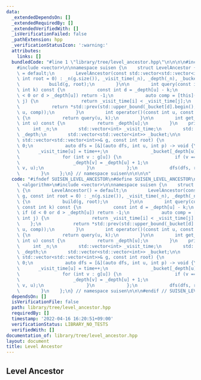 ```yaml
---
data:
  _extendedDependsOn: []
  _extendedRequiredBy: []
  _extendedVerifiedWith: []
  _isVerificationFailed: false
  _pathExtension: hpp
  _verificationStatusIcon: ':warning:'
  attributes:
    links: []
  bundledCode: "#line 1 \"library/tree/level_ancestor.hpp\"\n\n\n\n#include <algorithm>\n\
    #include <vector>\n\nnamespace suisen {\n    struct LevelAncestor {\n        LevelAncestor()\
    \ = default;\n        LevelAncestor(const std::vector<std::vector<int>>& g, const\
    \ int root = 0) : _n(g.size()), _visit_time(_n), _depth(_n), _bucket(_n) {\n \
    \           build(g, root);\n        }\n\n        int query(const int u, const\
    \ int k) const {\n            const int d = _depth[u] - k;\n            if (d\
    \ < 0 or d > _depth[u]) return -1;\n            auto comp = [this](int i, int\
    \ j) {\n                return _visit_time[i] < _visit_time[j];\n            };\n\
    \            return *std::prev(std::upper_bound(_bucket[d].begin(), _bucket[d].end(),\
    \ u, comp));\n        }\n        int operator()(const int u, const int k) const\
    \ {\n            return query(u, k);\n        }\n\n        int get_depth(const\
    \ int u) const {\n            return _depth[u];\n        }\n    private:\n   \
    \     int _n;\n        std::vector<int> _visit_time;\n        std::vector<int>\
    \ _depth;\n        std::vector<std::vector<int>> _bucket;\n\n        void build(const\
    \ std::vector<std::vector<int>>& g, const int root) {\n            int time =\
    \ 0;\n            auto dfs = [&](auto dfs, int u, int p) -> void {\n         \
    \       _visit_time[u] = time++;\n                _bucket[_depth[u]].push_back(u);\n\
    \                for (int v : g[u]) {\n                    if (v == p) continue;\n\
    \                    _depth[v] = _depth[u] + 1;\n                    dfs(dfs,\
    \ v, u);\n                }\n            };\n            dfs(dfs, root, -1);\n\
    \        }\n    };\n} // namespace suisen\n\n\n\n"
  code: "#ifndef SUISEN_LEVEL_ANCESTOR\n#define SUISEN_LEVEL_ANCESTOR\n\n#include\
    \ <algorithm>\n#include <vector>\n\nnamespace suisen {\n    struct LevelAncestor\
    \ {\n        LevelAncestor() = default;\n        LevelAncestor(const std::vector<std::vector<int>>&\
    \ g, const int root = 0) : _n(g.size()), _visit_time(_n), _depth(_n), _bucket(_n)\
    \ {\n            build(g, root);\n        }\n\n        int query(const int u,\
    \ const int k) const {\n            const int d = _depth[u] - k;\n           \
    \ if (d < 0 or d > _depth[u]) return -1;\n            auto comp = [this](int i,\
    \ int j) {\n                return _visit_time[i] < _visit_time[j];\n        \
    \    };\n            return *std::prev(std::upper_bound(_bucket[d].begin(), _bucket[d].end(),\
    \ u, comp));\n        }\n        int operator()(const int u, const int k) const\
    \ {\n            return query(u, k);\n        }\n\n        int get_depth(const\
    \ int u) const {\n            return _depth[u];\n        }\n    private:\n   \
    \     int _n;\n        std::vector<int> _visit_time;\n        std::vector<int>\
    \ _depth;\n        std::vector<std::vector<int>> _bucket;\n\n        void build(const\
    \ std::vector<std::vector<int>>& g, const int root) {\n            int time =\
    \ 0;\n            auto dfs = [&](auto dfs, int u, int p) -> void {\n         \
    \       _visit_time[u] = time++;\n                _bucket[_depth[u]].push_back(u);\n\
    \                for (int v : g[u]) {\n                    if (v == p) continue;\n\
    \                    _depth[v] = _depth[u] + 1;\n                    dfs(dfs,\
    \ v, u);\n                }\n            };\n            dfs(dfs, root, -1);\n\
    \        }\n    };\n} // namespace suisen\n\n\n#endif // SUISEN_LEVEL_ANCESTOR\n"
  dependsOn: []
  isVerificationFile: false
  path: library/tree/level_ancestor.hpp
  requiredBy: []
  timestamp: '2022-04-16 16:20:51+09:00'
  verificationStatus: LIBRARY_NO_TESTS
  verifiedWith: []
documentation_of: library/tree/level_ancestor.hpp
layout: document
title: Level Ancestor
---
```

## Level Ancestor